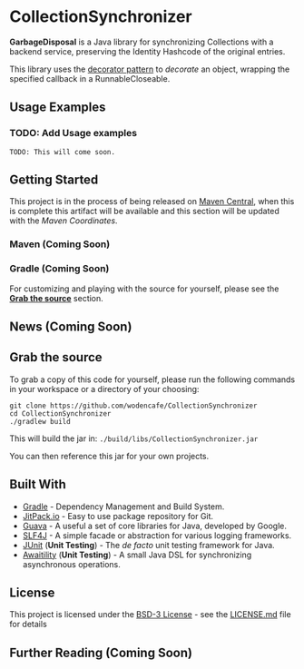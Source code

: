 # CollectionSynchronizer
**GarbageDisposal** is a Java library for synchronizing Collections with a backend service, preserving the Identity Hashcode of the original entries. 

This library uses the [decorator pattern](https://en.wikipedia.org/wiki/Decorator_pattern) to *decorate* an object, wrapping the specified callback in a RunnableCloseable.

## Usage Examples

### TODO: Add Usage examples

```
TODO: This will come soon.
```

## Getting Started

This project is in the process of being released on [Maven Central](https://search.maven.org/), when this is complete this artifact will be available and this section will be updated with the *Maven Coordinates*. 

### Maven (Coming Soon)

### Gradle (Coming Soon)

For customizing and playing with the source for yourself, please see the **[Grab the source](#grab-the-source)** section.

## News (Coming Soon)

## Grab the source

To grab a copy of this code for yourself, please run the following commands in your workspace or a directory of your choosing:
```
git clone https://github.com/wodencafe/CollectionSynchronizer
cd CollectionSynchronizer
./gradlew build
```

This will build the jar in:
`./build/libs/CollectionSynchronizer.jar`

You can then reference this jar for your own projects.

## Built With

* [Gradle](https://gradle.org/) - Dependency Management and Build System.
* [JitPack.io](https://jitpack.io/#wodencafe/CollectionSynchronizer) - Easy to use package repository for Git.
* [Guava](https://github.com/google/guava) - A useful a set of core libraries for Java, developed by Google.
* [SLF4J](https://www.slf4j.org/) - A simple facade or abstraction for various logging frameworks.
* [JUnit](http://junit.org) (**Unit Testing**) - The *de facto* unit testing framework for Java.
* [Awaitility](https://github.com/awaitility/awaitility) (**Unit Testing**) - A small Java DSL for synchronizing asynchronous operations.

## License

This project is licensed under the [BSD-3 License](https://opensource.org/licenses/BSD-3-Clause) - see the [LICENSE.md](LICENSE.md) file for details

## Further Reading (Coming Soon)
